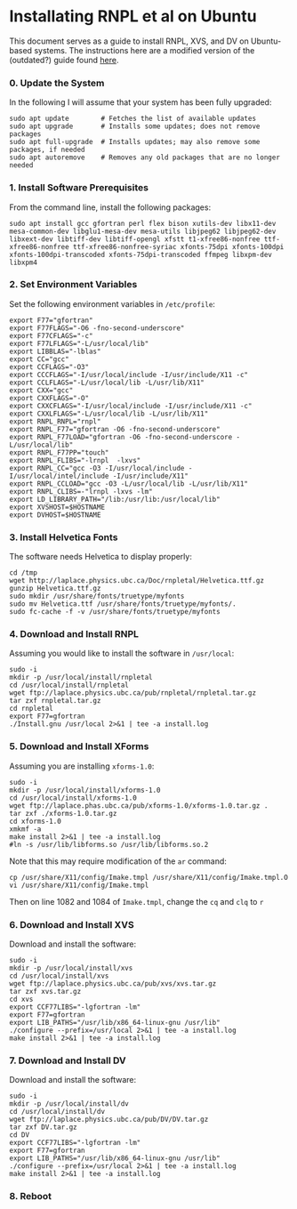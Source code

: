 Installating RNPL et al on Ubuntu
=================================

This document serves as a guide to install RNPL, XVS, and DV on Ubuntu-based systems. The instructions here are a modified version of the (outdated?) guide found [here](http://laplace.physics.ubc.ca/Doc/rnpletal/rnpletal-ubuntu.html).

### 0. Update the System

In the following I will assume that your system has been fully upgraded:

```
sudo apt update        # Fetches the list of available updates
sudo apt upgrade       # Installs some updates; does not remove packages
sudo apt full-upgrade  # Installs updates; may also remove some packages, if needed
sudo apt autoremove    # Removes any old packages that are no longer needed
```

### 1. Install Software Prerequisites

From the command line, install the following packages:

```
sudo apt install gcc gfortran perl flex bison xutils-dev libx11-dev mesa-common-dev libglu1-mesa-dev mesa-utils libjpeg62 libjpeg62-dev libxext-dev libtiff-dev libtiff-opengl xfstt t1-xfree86-nonfree ttf-xfree86-nonfree ttf-xfree86-nonfree-syriac xfonts-75dpi xfonts-100dpi xfonts-100dpi-transcoded xfonts-75dpi-transcoded ffmpeg libxpm-dev libxpm4
```

### 2. Set Environment Variables

Set the following environment variables in `/etc/profile`:

```
export F77="gfortran"
export F77FLAGS="-O6 -fno-second-underscore"
export F77CFLAGS="-c"
export F77LFLAGS="-L/usr/local/lib"
export LIBBLAS="-lblas"
export CC="gcc"
export CCFLAGS="-O3"
export CCCFLAGS="-I/usr/local/include -I/usr/include/X11 -c"
export CCLFLAGS="-L/usr/local/lib -L/usr/lib/X11"
export CXX="gcc"
export CXXFLAGS="-O"
export CXXCFLAGS="-I/usr/local/include -I/usr/include/X11 -c"
export CXXLFLAGS="-L/usr/local/lib -L/usr/lib/X11"
export RNPL_RNPL="rnpl"
export RNPL_F77="gfortran -O6 -fno-second-underscore"
export RNPL_F77LOAD="gfortran -O6 -fno-second-underscore -L/usr/local/lib"
export RNPL_F77PP="touch"
export RNPL_FLIBS="-lrnpl  -lxvs"
export RNPL_CC="gcc -O3 -I/usr/local/include -I/usr/local/intel/include -I/usr/include/X11"
export RNPL_CCLOAD="gcc -O3 -L/usr/local/lib -L/usr/lib/X11"
export RNPL_CLIBS=-"lrnpl -lxvs -lm"
export LD_LIBRARY_PATH="/lib:/usr/lib:/usr/local/lib"
export XVSHOST=$HOSTNAME
export DVHOST=$HOSTNAME
```  

### 3. Install Helvetica Fonts

The software needs Helvetica to display properly:

```
cd /tmp
wget http://laplace.physics.ubc.ca/Doc/rnpletal/Helvetica.ttf.gz
gunzip Helvetica.ttf.gz 
sudo mkdir /usr/share/fonts/truetype/myfonts
sudo mv Helvetica.ttf /usr/share/fonts/truetype/myfonts/.
sudo fc-cache -f -v /usr/share/fonts/truetype/myfonts
```

### 4. Download and Install RNPL

Assuming you would like to install the software in `/usr/local`:

```
sudo -i
mkdir -p /usr/local/install/rnpletal
cd /usr/local/install/rnpletal
wget ftp://laplace.physics.ubc.ca/pub/rnpletal/rnpletal.tar.gz
tar zxf rnpletal.tar.gz
cd rnpletal
export F77=gfortran
./Install.gnu /usr/local 2>&1 | tee -a install.log
```

### 5. Download and Install XForms

Assuming you are installing `xforms-1.0`:

```
sudo -i
mkdir -p /usr/local/install/xforms-1.0
cd /usr/local/install/xforms-1.0
wget ftp://laplace.phas.ubc.ca/pub/xforms-1.0/xforms-1.0.tar.gz .
tar zxf ./xforms-1.0.tar.gz
cd xforms-1.0
xmkmf -a
make install 2>&1 | tee -a install.log
#ln -s /usr/lib/libforms.so /usr/lib/libforms.so.2
```

Note that this may require modification of the `ar` command:

```
cp /usr/share/X11/config/Imake.tmpl /usr/share/X11/config/Imake.tmpl.O
vi /usr/share/X11/config/Imake.tmpl
```
Then on line 1082 and 1084 of `Imake.tmpl`, change the `cq` and `clq` to `r`

### 6. Download and Install XVS

Download and install the software:

```
sudo -i
mkdir -p /usr/local/install/xvs
cd /usr/local/install/xvs
wget ftp://laplace.physics.ubc.ca/pub/xvs/xvs.tar.gz
tar zxf xvs.tar.gz
cd xvs
export CCF77LIBS="-lgfortran -lm"
export F77=gfortran
export LIB_PATHS="/usr/lib/x86_64-linux-gnu /usr/lib"
./configure --prefix=/usr/local 2>&1 | tee -a install.log
make install 2>&1 | tee -a install.log
```

### 7. Download and Install DV

Download and install the software:

```
sudo -i
mkdir -p /usr/local/install/dv
cd /usr/local/install/dv
wget ftp://laplace.physics.ubc.ca/pub/DV/DV.tar.gz
tar zxf DV.tar.gz
cd DV
export CCF77LIBS="-lgfortran -lm"
export F77=gfortran
export LIB_PATHS="/usr/lib/x86_64-linux-gnu /usr/lib"
./configure --prefix=/usr/local 2>&1 | tee -a install.log
make install 2>&1 | tee -a install.log
```

### 8. Reboot
